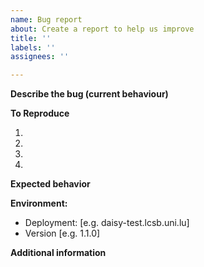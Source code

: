 ```yaml
---
name: Bug report
about: Create a report to help us improve
title: ''
labels: ''
assignees: ''

---
```


**Describe the bug (current behaviour)**

**To Reproduce**

1. 
2. 
3. 
4. 

**Expected behavior**


**Environment:**

 - Deployment: [e.g. daisy-test.lcsb.uni.lu]
 - Version [e.g. 1.1.0]


**Additional information**
